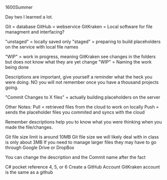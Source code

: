 1600Summer

Day two I learned a lot.

Git = database
GitHub = webservice
GitKraken = Local software for file managment and interfacing?

"unstaged" = locally saved only
"staged" = preparing to build placeholders on the service with local file names

"WIP" = work in progress, meaning GitKraken see changes in the folders but does not know what they are yet
change "WIP" = Naming the work being done

Descriptions are important, give yourself a reminder what the heck you were doing. 
NO you will not remember once you have a thousand projects going.

"Commit Changes to X files" = actually building placeholders on the server

Other Notes:
Pull = retrieved files from the cloud to work on locally
Push = sends the placeholder files you commited and syncs with the cloud

Remember descriptions help you to know what you were thinking when you made the file/changes.

Git file size limit is around 10MB
Git file size we will likely deal with in class is only about 3MB
If you need to manage larger files they may have to go through Google Drive or DropBox

You can change the description and the Commit name after the fact

C# pocket reference 4, 5, or 6
Create a GitHub Account
GitKraken account is the same as a github

